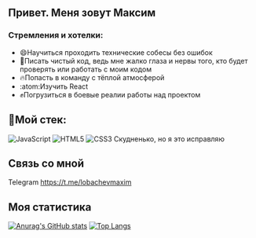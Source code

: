## Привет. Меня зовут Максим

### Стремления и хотелки:
* :smile:Научиться проходить технические собесы без ошибок
* :pill:Писать чистый код, ведь мне жалко глаза и нервы того, кто будет проверять или работать с моим кодом
* :fire:Попасть в команду с тёплой атмосферой
* :atom:Изучить React
* :fist:Погрузиться в боевые реалии работы над проектом

## :hammer:Мой стек:
![JavaScript](https://img.shields.io/badge/javascript-%23323330.svg?style=for-the-badge&logo=javascript&logoColor=%23F7DF1E)
![HTML5](https://img.shields.io/badge/html5-%23E34F26.svg?style=for-the-badge&logo=html5&logoColor=white)
![CSS3](https://img.shields.io/badge/css3-%231572B6.svg?style=for-the-badge&logo=css3&logoColor=white)
Скудненько, но я это исправляю

## Связь со мной
Telegram https://t.me/lobachevmaxim

## Моя статистика
[![Anurag's GitHub stats](https://github-readme-stats.vercel.app/api?username=DizZer0&layout=compact&theme=tokyonight)](https://github.com/anuraghazra/github-readme-stats)
[![Top Langs](https://github-readme-stats.vercel.app/api/top-langs/?username=DizZer0&layout=compact&theme=tokyonight)](https://github.com/anuraghazra/github-readme-stats)